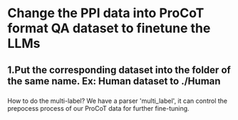 # Change the PPI data into ProCoT format QA dataset to finetune the LLMs

## 1.Put the corresponding dataset into the folder of the same name. Ex: Human dataset to ./Human


### 
How to do the multi-label?
We have a parser 'multi_label', it can control the prepocess process of our ProCoT data for further fine-tuning.
